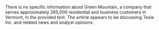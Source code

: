 There is no specific information about Green Mountain, a company that serves approximately 265,000 residential and business customers in Vermont, in the provided text. The article appears to be discussing Tesla Inc. and related news and analyst opinions.